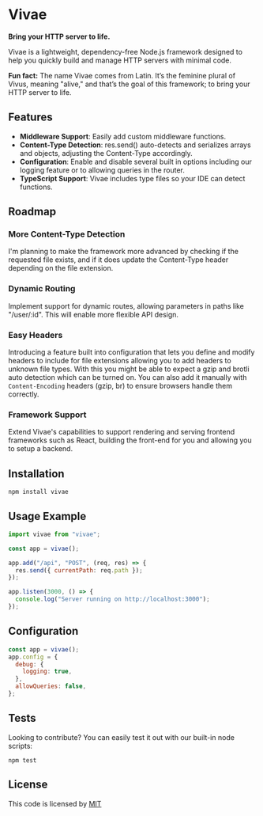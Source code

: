 # Vivae

**Bring your HTTP server to life.**

Vivae is a lightweight, dependency-free Node.js framework designed to help you quickly build and manage HTTP servers with minimal code.

**Fun fact:** The name Vivae comes from Latin. It’s the feminine plural of Vivus, meaning "alive," and that’s the goal of this framework; to bring your HTTP server to life.

## Features

- **Middleware Support**: Easily add custom middleware functions.
- **Content-Type Detection**: res.send() auto-detects and serializes arrays and objects, adjusting the Content-Type accordingly.
- **Configuration**: Enable and disable several built in options including our logging feature or to allowing queries in the router.
- **TypeScript Support**: Vivae includes type files so your IDE can detect functions.

## Roadmap

### More Content-Type Detection

I'm planning to make the framework more advanced by checking if the requested file exists, and if it does update the Content-Type header depending on the file extension.

### Dynamic Routing

Implement support for dynamic routes, allowing parameters in paths like "/user/:id". This will enable more flexible API design.

### Easy Headers

Introducing a feature built into configuration that lets you define and modify headers to include for file extensions allowing you to add headers to unknown file types. With this you might be able to expect a gzip and brotli auto detection which can be turned on. You can also add it manually with `Content-Encoding` headers (gzip, br) to ensure browsers handle them correctly.

### Framework Support

Extend Vivae's capabilities to support rendering and serving frontend frameworks such as React, building the front-end for you and allowing you to setup a backend.

## Installation

```
npm install vivae
```

## Usage Example

```javascript
import vivae from "vivae";

const app = vivae();

app.add("/api", "POST", (req, res) => {
  res.send({ currentPath: req.path });
});

app.listen(3000, () => {
  console.log("Server running on http://localhost:3000");
});
```

## Configuration

```javascript
const app = vivae();
app.config = {
  debug: {
    logging: true,
  },
  allowQueries: false,
};
```

## Tests

Looking to contribute? You can easily test it out with our built-in node scripts:

```
npm test
```

## License

This code is licensed by [MIT](https://github.com/sudo-njr/vivae/blob/main/LICENSE)
